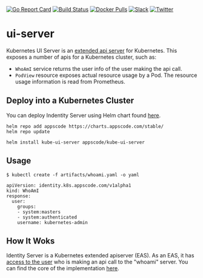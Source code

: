 [![Go Report Card](https://goreportcard.com/badge/kubeops.dev/ui-server)](https://goreportcard.com/report/kubeops.dev/ui-server)
[![Build Status](https://github.com/kubeops/ui-server/workflows/CI/badge.svg)](https://github.com/kubeops/ui-server/actions?workflow=CI)
[![Docker Pulls](https://img.shields.io/docker/pulls/appscode/kube-ui-server.svg)](https://hub.docker.com/r/appscode/kube-ui-server/)
[![Slack](https://shields.io/badge/Join_Slack-salck?color=4A154B&logo=slack)](https://slack.appscode.com)
[![Twitter](https://img.shields.io/twitter/follow/kubeops.svg?style=social&logo=twitter&label=Follow)](https://twitter.com/intent/follow?screen_name=Kubeops)

# ui-server

Kubernetes UI Server is an [extended api server](https://kubernetes.io/docs/concepts/extend-kubernetes/api-extension/apiserver-aggregation/) for Kubernetes.
This exposes a number of apis for a Kubernetes cluster, such as:

- `WhoAmI` service returns the user info of the user making the api call.
- `PodView` resource exposes actual resource usage by a Pod. The resource usage information is read from Prometheus.

## Deploy into a Kubernetes Cluster

You can deploy Indentity Server using Helm chart found [here](https://github.com/kubeops/installer/tree/master/charts/identity-server).

```console
helm repo add appscode https://charts.appscode.com/stable/
helm repo update

helm install kube-ui-server appscode/kube-ui-server
```

## Usage

```console
$ kubectl create -f artifacts/whoami.yaml -o yaml

apiVersion: identity.k8s.appscode.com/v1alpha1
kind: WhoAmI
response:
  user:
    groups:
    - system:masters
    - system:authenticated
    username: kubernetes-admin
```

## How It Woks

Identity Server is a Kubernetes extended apiserver (EAS). As an EAS, it has [access to the user](https://github.com/kubernetes/apiserver/blob/059effb5af64033b7d296c3347addd3226af60db/pkg/endpoints/filters/authentication.go#L49-L69) who is making an api call to the "whoami" server. You can find the core of the implementation [here](https://github.com/kubeops/ui-server/blob/78d0e36f63792380e7b630035579ab4f3bc2cc85/pkg/registry/identity/whoami/storage.go#L57).
